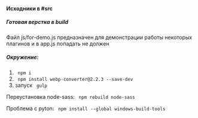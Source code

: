 #### Исходники в #src

##### Готовая верстка в build

Файл js/for-demo.js предназначен для демонстрации работы некоторых плагинов и в app.js попадать не должен

##### Окружение:
1)  ```  npm i  ```
2)  ```  npm install webp-converter@2.2.3 --save-dev  ```
3) запуск  ```  gulp  ```

Переустановка node-sass:   ```  npm rebuild node-sass  ```

Проблема с pyton:  ```  npm install --global windows-build-tools  ```


